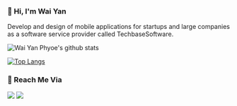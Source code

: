 ### 👋 Hi, I'm Wai Yan

Develop and design of mobile applications for startups and large companies as a software service provider called TechbaseSoftware.

![Wai Yan Phyoe's github stats](https://github-readme-stats.vercel.app/api?username=wyphyoe&show_icons=true)

[![Top Langs](https://github-readme-stats.vercel.app/api/top-langs/?username=wyphyoe)](https://github.com/anuraghazra/github-readme-stats)

### 👋 Reach Me Via

<p align="left">
<a href="https://linkedin.com/in/waiyanphyoe"><img src="https://img.shields.io/badge/-waiyanphyoe-blue?style=flat&logo=Linkedin&logoColor=white"/></a>
<a href="mailto:waiyan.phyoe@icloud.com"><img src="https://img.shields.io/badge/-waiyan.phyoe@icloud.com-D14836?style=flat&logo=Gmail&logoColor=white"/></a>
</p>
